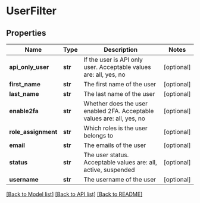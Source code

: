 # UserFilter

## Properties
Name | Type | Description | Notes
------------ | ------------- | ------------- | -------------
**api_only_user** | **str** | If the user is API only user. Acceptable values are: all, yes, no | [optional] 
**first_name** | **str** | The first name of the user | [optional] 
**last_name** | **str** | The last name of the user | [optional] 
**enable2fa** | **str** | Whether does the user enabled 2FA. Acceptable values are: all, yes, no | [optional] 
**role_assignment** | **str** | Which roles is the user belongs to | [optional] 
**email** | **str** | The emails of the user | [optional] 
**status** | **str** | The user status. Acceptable values are: all, active, suspended | [optional] 
**username** | **str** | The username of the user | [optional] 

[[Back to Model list]](../README.md#documentation-for-models) [[Back to API list]](../README.md#documentation-for-api-endpoints) [[Back to README]](../README.md)


